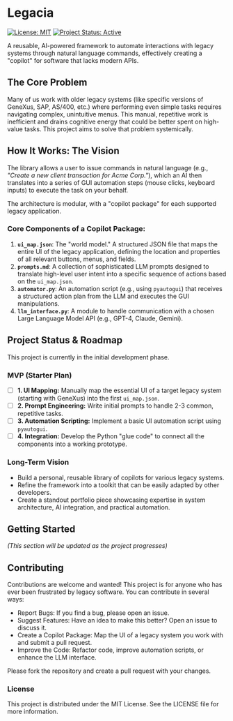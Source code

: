 # Legacia

[![License: MIT](https://img.shields.io/badge/License-MIT-yellow.svg)](https://opensource.org/licenses/MIT)
[![Project Status: Active](https://img.shields.io/badge/status-active-success.svg)](https://github.com/juancrfig/legacia)

A reusable, AI-powered framework to automate interactions with legacy systems through natural language commands, effectively creating a "copilot" for software that lacks modern APIs.

## The Core Problem

Many of us work with older legacy systems (like specific versions of GeneXus, SAP, AS/400, etc.) where performing even simple tasks requires navigating complex, unintuitive menus. This manual, repetitive work is inefficient and drains cognitive energy that could be better spent on high-value tasks. This project aims to solve that problem systemically.

## How It Works: The Vision

The library allows a user to issue commands in natural language (e.g., *"Create a new client transaction for Acme Corp."*), which an AI then translates into a series of GUI automation steps (mouse clicks, keyboard inputs) to execute the task on your behalf.

The architecture is modular, with a "copilot package" for each supported legacy application.

### Core Components of a Copilot Package:

1.  **`ui_map.json`**: The "world model." A structured JSON file that maps the entire UI of the legacy application, defining the location and properties of all relevant buttons, menus, and fields.
2.  **`prompts.md`**: A collection of sophisticated LLM prompts designed to translate high-level user intent into a specific sequence of actions based on the `ui_map.json`.
3.  **`automator.py`**: An automation script (e.g., using `pyautogui`) that receives a structured action plan from the LLM and executes the GUI manipulations.
4.  **`llm_interface.py`**: A module to handle communication with a chosen Large Language Model API (e.g., GPT-4, Claude, Gemini).

## Project Status & Roadmap

This project is currently in the initial development phase.

### MVP (Starter Plan)
- [ ] **1. UI Mapping:** Manually map the essential UI of a target legacy system (starting with GeneXus) into the first `ui_map.json`.
- [ ] **2. Prompt Engineering:** Write initial prompts to handle 2-3 common, repetitive tasks.
- [ ] **3. Automation Scripting:** Implement a basic UI automation script using `pyautogui`.
- [ ] **4. Integration:** Develop the Python "glue code" to connect all the components into a working prototype.

### Long-Term Vision
*   Build a personal, reusable library of copilots for various legacy systems.
*   Refine the framework into a toolkit that can be easily adapted by other developers.
*   Create a standout portfolio piece showcasing expertise in system architecture, AI integration, and practical automation.

## Getting Started

*(This section will be updated as the project progresses)*

## Contributing
Contributions are welcome and wanted! This project is for anyone who has ever been frustrated by legacy software.
You can contribute in several ways:
- Report Bugs: If you find a bug, please open an issue.
- Suggest Features: Have an idea to make this better? Open an issue to discuss it.
- Create a Copilot Package: Map the UI of a legacy system you work with and submit a pull request.
- Improve the Code: Refactor code, improve automation scripts, or enhance the LLM interface.

Please fork the repository and create a pull request with your changes.

### License
This project is distributed under the MIT License. See the LICENSE file for more information.
